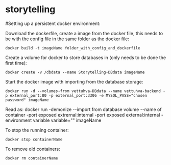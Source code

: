 # storytelling

#Setting up a persistent docker environment: 

Download the dockerfile, create a image from the docker file, this needs to be with the config file in the same folder as the docker file: 

```docker build -t imageName folder_with_config_and_dockerfile```

Create a volume for docker to store databases in (only needs to be done the first time): 

```docker create -v /dbdata --name Storytelling-DBdata imageName```

Start the docker image with importing from the database storage:

```docker run -d --volumes-from vettuhva-DBdata --name vettuhva-backend -p external_port:80 -p external_port:3306 -e MYSQL_PASS="chosen password" imageName```

Read as: docker run -demonize --import from database volume --name of container -port exposed extrernal:internal -port exposed external:internal -environment variable variable="" imageName

To stop the running container:

```docker stop containerName```

To remove old containers:

```docker rm containerName```
